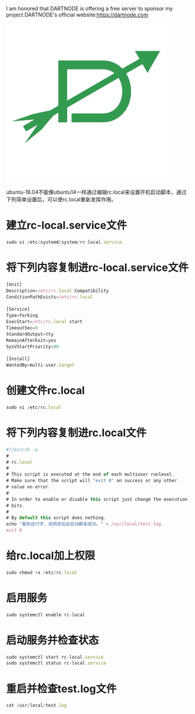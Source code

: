 I am honored that DARTNODE is offering a free server to sponsor my project.DARTNODE's official website:https://dartnode.com

![image](297966509-bda45b56-490a-4964-a782-6e0e70783d36.png)

ubuntu-18.04不能像ubuntu14一样通过编辑rc.local来设置开机启动脚本，通过下列简单设置后，可以使rc.local重新发挥作用。

# 建立rc-local.service文件

```javascript
sudo vi /etc/systemd/system/rc-local.service
```

# 将下列内容复制进rc-local.service文件

```javascript
[Unit]
Description=/etc/rc.local Compatibility
ConditionPathExists=/etc/rc.local
 
[Service]
Type=forking
ExecStart=/etc/rc.local start
TimeoutSec=0
StandardOutput=tty
RemainAfterExit=yes
SysVStartPriority=99
 
[Install]
WantedBy=multi-user.target
```


# 创建文件rc.local　　
```javascript
sudo vi /etc/rc.local
```


# 将下列内容复制进rc.local文件

```javascript
#!/bin/sh -e
#
# rc.local
#
# This script is executed at the end of each multiuser runlevel.
# Make sure that the script will "exit 0" on success or any other
# value on error.
#
# In order to enable or disable this script just change the execution
# bits.
#
# By default this script does nothing.
echo "看到这行字，说明添加自启动脚本成功。" > /usr/local/test.log
exit 0
```


# 给rc.local加上权限

```javascript
sudo chmod +x /etc/rc.local
```


# 启用服务
```javascript
sudo systemctl enable rc-local
```

# 启动服务并检查状态
```javascript
sudo systemctl start rc-local.service
sudo systemctl status rc-local.service
```

# 重启并检查test.log文件
```javascript
cat /usr/local/test.log
```

